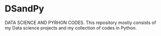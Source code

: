 # DSandPy
DATA SCIENCE AND PYRHON CODES.
This repository mostly consists of my Data science projects and my collection of codes in Python.

